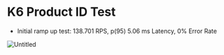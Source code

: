 # K6 Product ID Test

- Initial ramp up test: 138.701 RPS, p(95) 5.06 ms Latency, 0% Error Rate

![Untitled](K6%20Product%20ID%20Test%20a4058735778042a6a64541aca725905e/Untitled.png)